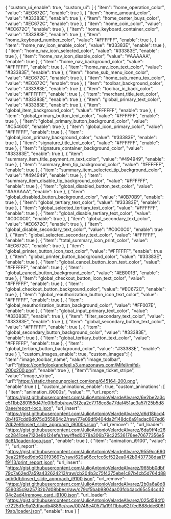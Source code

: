 {
  "custom_ui_enable": true,
  "custom_ui": [
    {
      "item": "home_operation_color",
      "value": "#EC672C",
      "enable": true
    },
    {
      "item": "home_amount_color",
      "value": "#33383E",
      "enable": true
    },
    {
      "item": "home_center_buys_color",
      "value": "#EC672C",
      "enable": true
    },
    {
      "item": "home_coin_color",
      "value": "#EC672C",
      "enable": true
    },
    {
      "item": "home_keyboard_container_color",
      "value": "#33383E",
      "enable": true
    },
    {
      "item": "home_keyboard_number_color",
      "value": "#FFFFFF",
      "enable": true
    },
    {
      "item": "home_nav_icon_enable_color",
      "value": "#33383E",
      "enable": true
    },
    {
      "item": "home_nav_icon_selected_color",
      "value": "#33383E",
      "enable": true
    },
    {
      "item": "home_nav_icon_disable_color",
      "value": "#AAAAAA",
      "enable": true
    },
    {
      "item": "home_nav_background_color",
      "value": "#FFFFFF",
      "enable": true
    },
    {
      "item": "home_nav_icon_text_color",
      "value": "#33383E",
      "enable": true
    },
    {
      "item": "home_sub_menu_icon_color",
      "value": "#EC672C",
      "enable": true
    },
    {
      "item": "home_sub_menu_tex_color",
      "value": "#EC672C",
      "enable": true
    },
    {
      "item": "toolbar_background_color",
      "value": "#33383E",
      "enable": true
    },
    {
      "item": "toolbar_ic_back_color",
      "value": "#FFFFFF",
      "enable": true
    },
    {
      "item": "merchant_title_text_color",
      "value": "#33383E",
      "enable": true
    },
    {
      "item": "global_primary_text_color",
      "value": "#33383E",
      "enable": true
    },
    {
      "item": "global_item_background_color",
      "value": "#FFFFFF",
      "enable": true
    },
    {
      "item": "global_primary_button_text_color",
      "value": "#FFFFFF",
      "enable": true
    },
    {
      "item": "global_primary_button_background_color",
      "value": "#C54600",
      "enable": true
    },
    {
      "item": "global_icon_primary_color",
      "value": "#FFFFFF",
      "enable": true
    },
    {
      "item": "global_icon_primary_background_color",
      "value": "#33383E",
      "enable": true
    },
    {
      "item": "signature_title_text_color",
      "value": "#FFFFFF",
      "enable": true
    },
    {
      "item": "signature_container_background_color",
      "value": "#33383E",
      "enable": true
    },
    {
      "item": "summary_item_title_payment_m_text_color",
      "value": "#494949",
      "enable": true
    },
    {
      "item": "summary_item_tip_background_color",
      "value": "#FFFFFF",
      "enable": true
    },
    {
      "item": "summary_item_selected_tip_background_color",
      "value": "#494949",
      "enable": true
    },
    {
      "item": "summary_item_disable_tip_background_color",
      "value": "#FFFFFF",
      "enable": true
    },
    {
      "item": "global_disabled_button_text_color",
      "value": "#AAAAAA",
      "enable": true
    },
    {
      "item": "global_disabled_button_background_color",
      "value": "#0B70B9",
      "enable": true
    },
    {
      "item": "global_tertiary_text_color",
      "value": "#33383E",
      "enable": true
    },
    {
      "item": "global_selected_tertiary_text_color",
      "value": "#FFFFFF",
      "enable": true
    },
    {
      "item": "global_disable_tertiary_text_color",
      "value": "#C0C0C0",
      "enable": true
    },
    {
      "item": "global_secondary_text_color",
      "value": "#EC672C",
      "enable": true
    },
    {
      "item": "global_disable_secondary_text_color",
      "value": "#C0C0C0",
      "enable": true
    },
    {
      "item": "global_selected_secondary_text_color",
      "value": "#FFFFFF",
      "enable": true
    },
    {
      "item": "total_summary_icon_print_color",
      "value": "#EC672C",
      "enable": true
    },
    {
      "item": "global_printer_button_icon_text_color",
      "value": "#FFFFFF",
      "enable": true
    },
    {
      "item": "global_printer_button_background_color",
      "value": "#33383E",
      "enable": true
    },
    {
      "item": "global_cancel_button_icon_text_color",
      "value": "#FFFFFF",
      "enable": true
    },
    {
      "item": "global_cancel_button_background_color",
      "value": "#EB001B",
      "enable": true
    },
    {
      "item": "global_checkout_button_icon_text_color",
      "value": "#FFFFFF",
      "enable": true
    },
    {
      "item": "global_checkout_button_background_color",
      "value": "#EC672C",
      "enable": true
    },
    {
      "item": "global_reauthorization_button_icon_text_color",
      "value": "#FFFFFF",
      "enable": true
    },
    {
      "item": "global_reauthorization_button_background_color",
      "value": "#FF007E",
      "enable": true
    },
    {
      "item": "global_input_primary_text_color",
      "value": "#33383E",
      "enable": true
    },
    {
      "item": "filter_secondary_text_color",
      "value": "#33383E",
      "enable": true
    },
    {
      "item": "global_secondary_button_text_color",
      "value": "#FFFFFF",
      "enable": true
    },
    {
      "item": "global_secondary_button_background_color",
      "value": "#33383E",
      "enable": true
    },
    {
      "item": "global_tertiary_button_text_color",
      "value": "#FFFFFF",
      "enable": true
    },
    {
      "item": "global_tertiary_button_background_color",
      "value": "#33383E",
      "enable": true
    }
  ],
  "custom_images_enable": true,
  "custom_images":[
      {
         "item":"image_toolbar_name",
         "value":"image_toolbar",
         "url":"https://configlookandfeel.s3.amazonaws.com/Mifel/mifel-200x200.png",
         "enable":true
      },
      {
         "item":"image_ticket_stripe",
         "value":"image_stripe",
         "url":"https://static.thenounproject.com/png/645164-200.png",
         "enable":true
      }
   ],
  "custom_animations_enable": true,
  "custom_animations": [
    {
      "item": "animation_i9000s",
      "value": "",
      "url_report": "https://gist.githubusercontent.com/JulioAntonioVelardeAlvarez/6e2be2a3cc511bb280158d47fc0fb9bb/raw/3f2ca2c7718ce8a77daf451ac3a57f25b5d80aee/report-loco.json",
      "url_insert": "https://gist.githubusercontent.com/JulioAntonioVelardeAlvarez/d6d18bcd40b4f67cdd9d975d355864c2/raw/77e09df9404da2f148dc6a91adac807ed62db2e9/insert_slide_approach_i9000s.json",
      "url_remove": "",
      "url_loader": "https://gist.githubusercontent.com/JulioAntonioVelardeAlvarez/6da9ff4e26cc2841cee7120e8b124efe/raw/ffed0078a306b79c22536176ee70677356e56c81/loader-loco.json",
      "enable": true
    },
    {
      "item": "animation_i9100",
      "value": "",
      "url_report": "https://gist.githubusercontent.com/JulioAntonioVelardeAlvarez/9559cc6603ea22ff6ed9db620193697c/raw/629a66ccfcc6cf522ea042b9437738daa17f9113/print_report.json",
      "url_insert": "https://gist.githubusercontent.com/JulioAntonioVelardeAlvarez/965bb0dbf79c7a62ed7a59a432624213/raw/cb204b3c75f4375ebe1c87b4cb5d764d88adb0db/insert_slide_approach_i9100.json",
      "url_remove": "https://gist.githubusercontent.com/JulioAntonioVelardeAlvarez/2b0a6a8d8559035c9a25732b7d08bbec/raw/c79cf5bab9804aa03fcb4acd65c54cc4204c2ad4/remove_card_i9100.json",
      "url_loader": "https://gist.githubusercontent.com/JulioAntonioVelardeAlvarez/025d584f0e7225d1e9a12dfaadb4889c/raw/00746e40571a191f1bba62f7ed888dde608f19ab/loader.json",
      "enable": true
    }
  ]
